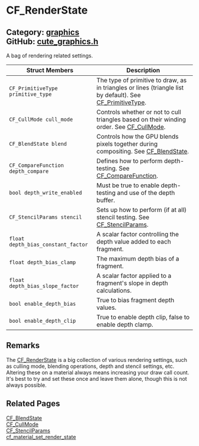 [//]: # (This file is automatically generated by Cute Framework's docs parser.)
[//]: # (Do not edit this file by hand!)
[//]: # (See: https://github.com/RandyGaul/cute_framework/blob/master/samples/docs_parser.cpp)
[](../header.md ':include')

# CF_RenderState

Category: [graphics](/api_reference?id=graphics)  
GitHub: [cute_graphics.h](https://github.com/RandyGaul/cute_framework/blob/master/include/cute_graphics.h)  
---

A bag of rendering related settings.

Struct Members | Description
--- | ---
`CF_PrimitiveType primitive_type` | The type of primitive to draw, as in triangles or lines (triangle list by default). See [CF_PrimitiveType](/graphics/cf_primitivetype.md).
`CF_CullMode cull_mode` | Controls whether or not to cull triangles based on their winding order. See [CF_CullMode](/graphics/cf_cullmode.md).
`CF_BlendState blend` | Controls how the GPU blends pixels together during compositing. See [CF_BlendState](/graphics/cf_blendstate.md).
`CF_CompareFunction depth_compare` | Defines how to perform depth-testing. See [CF_CompareFunction](/graphics/cf_comparefunction.md).
`bool depth_write_enabled` | Must be true to enable depth-testing and use of the depth buffer.
`CF_StencilParams stencil` | Sets up how to perform (if at all) stencil testing. See [CF_StencilParams](/graphics/cf_stencilparams.md).
`float depth_bias_constant_factor` | A scalar factor controlling the depth value added to each fragment.
`float depth_bias_clamp` | The maximum depth bias of a fragment.
`float depth_bias_slope_factor` | A scalar factor applied to a fragment's slope in depth calculations.
`bool enable_depth_bias` | True to bias fragment depth values.
`bool enable_depth_clip` | True to enable depth clip, false to enable depth clamp.

## Remarks

The [CF_RenderState](/graphics/cf_renderstate.md) is a big collection of various rendering settings, such as culling mode,
blending operations, depth and stencil settings, etc. Altering these on a material always means
increasing your draw call count. It's best to try and set these once and leave them alone, though
this is not always possible.

## Related Pages

[CF_BlendState](/graphics/cf_blendstate.md)  
[CF_CullMode](/graphics/cf_cullmode.md)  
[CF_StencilParams](/graphics/cf_stencilparams.md)  
[cf_material_set_render_state](/graphics/cf_material_set_render_state.md)  
